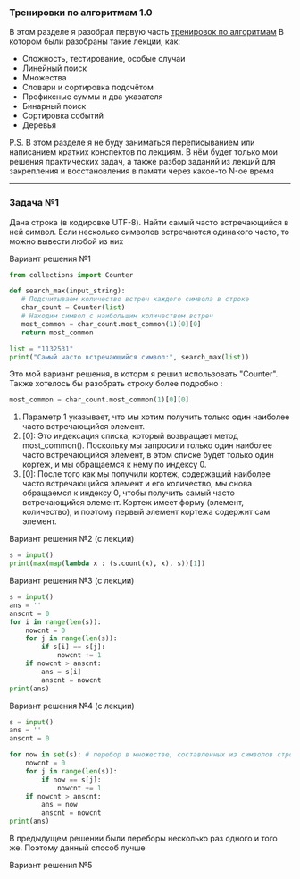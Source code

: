 ### Тренировки по алгоритмам 1.0

В этом разделе я разобрал первую часть [тренировок по алгоритмам](https://yandex.ru/yaintern/algorithm-training_1)
В котором были разобраны такие лекции, как:

- Сложность, тестирование, особые случаи
- Линейный поиск
- Множества
- Словари и сортировка подсчётом
- Префиксные суммы и два указателя
- Бинарный поиск
- Сортировка событий
- Деревья



P.S. В этом разделе я не буду заниматься переписыванием или написанием кратких конспектов по лекциям.
В нём будет только мои решения практических задач, а также разбор заданий из лекций для 
закрепления и восстановления в памяти через какое-то N-ое время

_____________________________________________________________________________________________________________________________


### Задача №1

 Дана строка (в кодировке UTF-8). Найти самый часто встречающийся в ней символ. Если несколько символов встречаются одинакого часто, то можно вывести любой из них

 Вариант решения №1

 ```python
from collections import Counter

def search_max(input_string):
    # Подсчитываем количество встреч каждого символа в строке
    char_count = Counter(list)
    # Находим символ с наибольшим количеством встреч
    most_common = char_count.most_common(1)[0][0]
    return most_common

list = "1132531"
print("Самый часто встречающийся символ:", search_max(list))
```
Это мой вариант решения, в которм я решил использовать "Counter".
Также хотелось бы разобрать строку более подробно : 

```python
most_common = char_count.most_common(1)[0][0]
```

1. Параметр 1 указывает, что мы хотим получить только один наиболее часто встречающийся элемент.
2. [0]: Это индексация списка, который возвращает метод most_common(). Поскольку мы запросили только один наиболее часто встречающийся элемент, в этом списке будет только один кортеж, и мы обращаемся к нему по индексу 0.
3. [0]: После того как мы получили кортеж, содержащий наиболее часто встречающийся элемент и его количество, мы снова обращаемся к индексу 0, чтобы получить самый часто встречающийся элемент. Кортеж имеет форму (элемент, количество), и поэтому первый элемент кортежа содержит сам элемент.

 Вариант решения №2 (с лекции)

 ```python
s = input()
print(max(map(lambda x : (s.count(x), x), s))[1])
```

Вариант решения №3 (с лекции)

```python
s = input()
ans = ''
anscnt = 0
for i in range(len(s)):
    nowcnt = 0
    for j in range(len(s)):
        if s[i] == s[j]:
            nowcnt += 1
    if nowcnt > anscnt:
        ans = s[i]
        anscnt = nowcnt
print(ans)
```
Вариант решения №4 (с лекции)

```python
s = input()
ans = ''
anscnt = 0

for now in set(s): # перебор в множестве, составленных из символов строки 
    nowcnt = 0
    for j in range(len(s)):
        if now == s[j]:
            nowcnt += 1
    if nowcnt > anscnt:
        ans = now
        anscnt = nowcnt
print(ans)
```

В предыдущем решении были переборы несколько раз одного и того же. Поэтому данный способ лучше

Вариант решения №5
